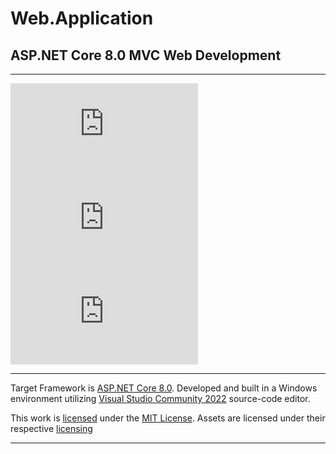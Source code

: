 ﻿# Web.Application
## ASP.NET Core 8.0 MVC Web Development

<hr />

[![GitHub license](https://img.shields.io/github/license/cdcavell/web.application)](https://github.com/cdcavell/web.application/blob/main/LICENSE)
![GitHub top language](https://img.shields.io/github/languages/top/cdcavell/web.application)
![GitHub language count](https://img.shields.io/github/languages/count/cdcavell/web.application)

<hr />

Target Framework is [ASP.NET Core 8.0](https://dotnet.microsoft.com/download/dotnet/8.0). Developed and built in a Windows environment utilizing [Visual Studio Community 2022](https://visualstudio.microsoft.com/vs/) source-code editor. 

This work is [licensed](https://github.com/cdcavell/cdcavell.dev/blob/main/LICENSE) under the [MIT License](https://opensource.org/licenses/MIT). 
Assets are licensed under their respective [licensing](https://github.com/cdcavell/cdcavell.dev/blob/main/ASSETS-LICENSES.md)

<hr />
